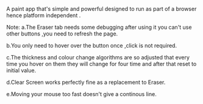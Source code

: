A paint app that's simple and powerful designed to run as part of a browser hence platform independent .

Note:
a.The Eraser tab needs some debugging after using it you can't use other buttons ,you need to refresh the page.

b.You only need to hover over the button once ,click is not required.

c.The thickness and colour change algorithms are so adjusted that every time you hover on them they will change for four time and after that reset to initial value.

d.Clear Screen works perfectly fine as a replacement to Eraser.

e.Moving your mouse too fast doesn't give a continous line.


